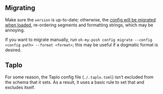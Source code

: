 ## Migrating
Make sure the `version` is up-to-date; otherwise, the [config will be migrated when loaded](https://github.com/JanDeDobbeleer/oh-my-posh/blob/9abd87a181d87015ecbc3f7283ec65f1ae929b7c/src/config/load.go#L31), re-ordering segments and formatting strings, which may be annoying.

If you want to migrate manually, run `oh-my-posh config migrate --config <config path> --format <format>`; this may be useful if a dogmatic format is desired.

## Taplo
For some reason, the Taplo config file (`./.taplo.toml`) isn't excluded from the schema that it sets. As a result, it uses a basic rule to set that and excludes itself.
